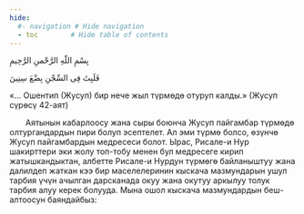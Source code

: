 ```yaml
---
hide:
  #- navigation # Hide navigation
  - toc        # Hide table of contents
---
```


<p class="t_center arabic"> بِسْمِ اللّهِ الرَّحْمنِ الرَّحِيمِ </p>
<p class="t_center arabic">فَلَبِثَ فِى السِّجْنِ بِضْعَ سِنِينَ</p>
«... Ошентип (Жусуп) бир нече жыл түрмөдө отуруп калды.» (Жусуп сүрөсү 42-аят)

&emsp;&emsp;Аятынын кабарлоосу жана сыры боюнча Жусуп пайгамбар түрмөдө олтургандардын пири болуп эсептелет. Ал эми түрмө болсо, өзүнчө Жусуп пайгамбардын медресеси болот. Ырас, Рисале-и Нур шакирттери эки жолу топ-тобу менен бул медресеге кирип жатышкандыктан, албетте Рисале-и Нурдун түрмөгө байланыштуу жана далилдеп жаткан кээ бир маселелеринин кыскача мазмундарын ушул тарбия үчүн ачылган дарсканада окуу жана окутуу аркылуу толук тарбия алуу керек болууда. Мына ошол кыскача мазмундардын беш-алтоосун баяндайбыз: